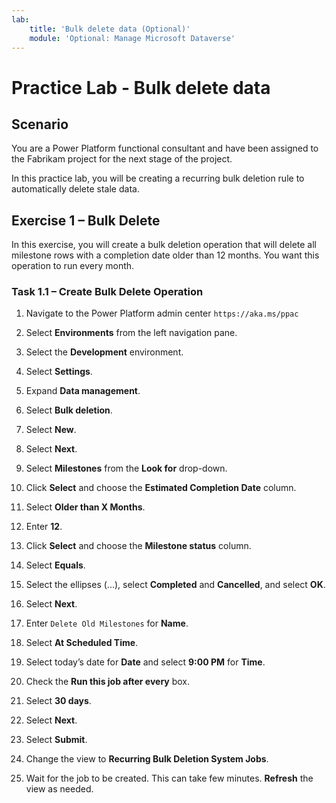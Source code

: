 ```yaml
---
lab:
    title: 'Bulk delete data (Optional)'
    module: 'Optional: Manage Microsoft Dataverse'
---
```


# Practice Lab - Bulk delete data

## Scenario

You are a Power Platform functional consultant and have been assigned to the Fabrikam project for the next stage of the project.

In this practice lab, you will be creating a recurring bulk deletion rule to automatically delete stale data.

## Exercise 1 – Bulk Delete

In this exercise, you will create a bulk deletion operation that will delete all milestone rows with a completion date older than 12 months. You want this operation to run every month.

### Task 1.1 – Create Bulk Delete Operation

1. Navigate to the Power Platform admin center `https://aka.ms/ppac`

1. Select **Environments** from the left navigation pane.

1. Select the **Development** environment.

1. Select **Settings**.

1. Expand **Data management**.

1. Select **Bulk deletion**.

1. Select **New**.

1. Select **Next**.

1. Select **Milestones** from the **Look for** drop-down.

1. Click **Select** and choose the **Estimated Completion Date** column.

1. Select **Older than X Months**.

1. Enter **12**.

1. Click **Select** and choose the **Milestone status** column.

1. Select **Equals**.

1. Select the ellipses (...), select **Completed** and **Cancelled**, and select **OK**.

1. Select **Next**.

1. Enter `Delete Old Milestones` for **Name**.

1. Select **At Scheduled Time**.

1. Select today’s date for **Date** and select **9:00 PM** for **Time**.

1. Check the **Run this job after every** box.

1. Select **30 days**.

1. Select **Next**.

1. Select **Submit**.

1. Change the view to **Recurring Bulk Deletion System Jobs**.

1. Wait for the job to be created. This can take few minutes. **Refresh** the view as needed.
